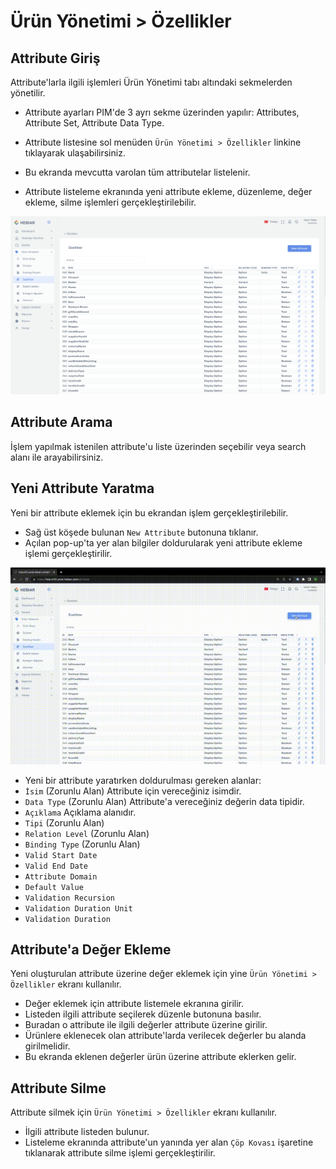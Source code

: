 
# Ürün Yönetimi > Özellikler

## Attribute Giriş

Attribute'larla ilgili işlemleri Ürün Yönetimi tabı altındaki sekmelerden yönetilir. 

* Attribute ayarları PIM'de 3 ayrı sekme üzerinden yapılır: Attributes, Attribute Set, Attribute Data Type.
* Attribute listesine sol menüden `Ürün Yönetimi > Özellikler` linkine tıklayarak ulaşabilirsiniz.

  
* Bu ekranda mevcutta varolan tüm attributelar listelenir.
* Attribute listeleme ekranında yeni attribute ekleme, düzenleme, değer ekleme, silme işlemleri gerçekleştirilebilir.

![screenshot](../../../m/hub/pim/attribute-list.png )

## Attribute Arama

İşlem yapılmak istenilen attribute'u liste üzerinden seçebilir veya search alanı ile arayabilirsiniz. 

## Yeni Attribute Yaratma

Yeni  bir attribute eklemek için bu ekrandan işlem gerçekleştirilebilir. 

* Sağ üst köşede bulunan `New Attribute` butonuna tıklanır.
* Açılan pop-up'ta yer alan bilgiler doldurularak yeni attribute ekleme işlemi gerçekleştirilir.

![screenshot](../../../m/hub/pim/create-attribute.gif)


* Yeni bir attribute yaratırken doldurulması gereken alanlar:
*   `İsim` (Zorunlu Alan) Attribute için vereceğiniz isimdir. 
*   `Data Type` (Zorunlu Alan) Attribute'a vereceğiniz değerin data tipidir. 
*   `Açıklama` Açıklama alanıdır. 
*   `Tipi` (Zorunlu Alan) 
*   `Relation Level` (Zorunlu Alan)
*   `Binding Type` (Zorunlu Alan)
*   `Valid Start Date` 
*   `Valid End Date`
*   `Attribute Domain`
*   `Default Value`
*   `Validation Recursion`
*   `Validation Duration Unit`
*   `Validation Duration`


## Attribute'a Değer Ekleme 

Yeni oluşturulan attribute üzerine değer eklemek için yine `Ürün Yönetimi > Özellikler` ekranı kullanılır. 

* Değer eklemek için attribute listemele ekranına girilir.
* Listeden ilgili attribute seçilerek düzenle butonuna basılır.
* Buradan o attribute ile ilgili değerler attribute üzerine girilir.
* Ürünlere eklenecek olan attribute'larda verilecek değerler bu alanda girilmelidir.
* Bu ekranda eklenen değerler ürün üzerine attribute eklerken gelir.

## Attribute Silme

Attribute silmek için `Ürün Yönetimi > Özellikler` ekranı kullanılır. 

* İlgili attribute listeden bulunur.
* Listeleme ekranında attribute'un yanında yer alan `Çöp Kovası` işaretine tıklanarak attribute silme işlemi gerçekleştirilir.

  

  
